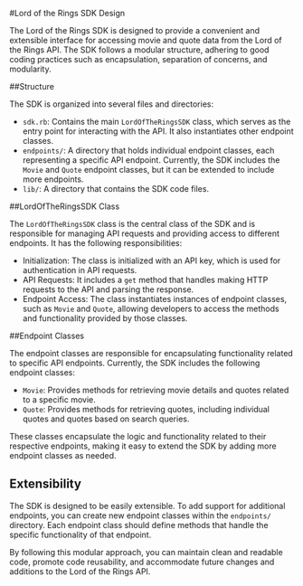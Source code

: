#Lord of the Rings SDK Design

The Lord of the Rings SDK is designed to provide a convenient and extensible interface for accessing movie and quote data from the Lord of the Rings API. The SDK follows a modular structure, adhering to good coding practices such as encapsulation, separation of concerns, and modularity.

##Structure

The SDK is organized into several files and directories:

- `sdk.rb`: Contains the main `LordOfTheRingsSDK` class, which serves as the entry point for interacting with the API. It also instantiates other endpoint classes.
- `endpoints/`: A directory that holds individual endpoint classes, each representing a specific API endpoint. Currently, the SDK includes the `Movie` and `Quote` endpoint classes, but it can be extended to include more endpoints.
- `lib/`: A directory that contains the SDK code files.

##LordOfTheRingsSDK Class

The `LordOfTheRingsSDK` class is the central class of the SDK and is responsible for managing API requests and providing access to different endpoints. It has the following responsibilities:

- Initialization: The class is initialized with an API key, which is used for authentication in API requests.
- API Requests: It includes a `get` method that handles making HTTP requests to the API and parsing the response.
- Endpoint Access: The class instantiates instances of endpoint classes, such as `Movie` and `Quote`, allowing developers to access the methods and functionality provided by those classes.

##Endpoint Classes

The endpoint classes are responsible for encapsulating functionality related to specific API endpoints. Currently, the SDK includes the following endpoint classes:

- `Movie`: Provides methods for retrieving movie details and quotes related to a specific movie.
- `Quote`: Provides methods for retrieving quotes, including individual quotes and quotes based on search queries.

These classes encapsulate the logic and functionality related to their respective endpoints, making it easy to extend the SDK by adding more endpoint classes as needed.

## Extensibility

The SDK is designed to be easily extensible. To add support for additional endpoints, you can create new endpoint classes within the `endpoints/` directory. Each endpoint class should define methods that handle the specific functionality of that endpoint.

By following this modular approach, you can maintain clean and readable code, promote code reusability, and accommodate future changes and additions to the Lord of the Rings API.


